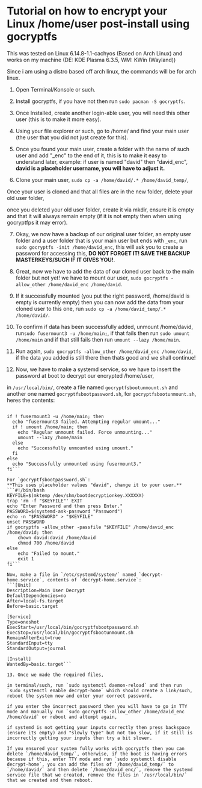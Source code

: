 # Tutorial on how to encrypt your Linux /home/user post-install using gocryptfs

This was tested on Linux 6.14.8-1.1-cachyos (Based on Arch Linux) and works on my machine (DE: KDE Plasma 6.3.5, WM: KWin (Wayland))

Since i am using a distro based off arch linux, the commands will be for arch linux.
1. Open Terminal/Konsole or such.

2. Install gocryptfs, if you have not then run `sudo pacman -S gocryptfs`.

3. Once Installed, create another login-able user, you will need this other user (this is to make it more easy).

4. Using your file explorer or such, go to /home/ and find your main user (the user that you did not just create for this).

5. Once you found your main user, create a folder with the name of such user and add "_enc" to the end of it, this is to make it easy to understand  later, example: if user is named "david" then "david_enc",
**david is a placeholder username, you will have to adjust it.**

6. Clone your main user, `sudo cp -a /home/david/.* /home/david_temp/`, 

Once your user is cloned and that all files are in the new folder, delete your old user folder, 

once you deleted your old user folder, create it via mkdir, ensure it is empty and that it will always remain empty (if it is not empty then when using gocryptfps it may error).

7. Okay, we now have a backup of our original user folder, an empty user folder and a user folder that is your main user but ends with `_enc`, run `sudo gocryptfs -init /home/david_enc`, this will ask you to create a password for accessing this, **DO NOT FORGET IT! SAVE THE BACKUP MASTERKEYS/SUCH IF IT GIVES YOU!**.

8. Great, now we have to add the data of our cloned user back to the main folder but not yet! we have to mount our user, `sudo gocryptfs -allow_other /home/david_enc /home/david`.

9. If it successfully mounted (you put the right password, /home/david is empty is currently empty) then you can now add the data from your cloned user to this one, run `sudo cp -a /home/david_temp/.* /home/david/`.

10. To confirm if data has been successfully added, unmount /home/david, run`sudo fusermount3 -u /home/main;`, if that fails then run `sudo umount /home/main` and if that still fails then run `umount --lazy /home/main`.

11. Run again, `sudo gocryptfs -allow_other /home/david_enc /home/david`, if the data you added is still there then thats good and we shall continue!

12. Now, we have to make a systemd service, so we have to insert the password at boot to decrypt our encrypted /home/user, 

in `/usr/local/bin/`, create a file named `gocryptfsbootunmount.sh` and another one named `gocryptfsbootpassword.sh`, for `gocryptfsbootunmount.sh`, heres the contents:
```#!/bin/bash

if ! fusermount3 -u /home/main; then
  echo "fusermount3 failed. Attempting regular umount..."
  if ! umount /home/main; then
    echo "Regular unmount failed. Force unmounting..."
    umount --lazy /home/main
  else
    echo "Successfully unmounted using umount."
  fi
else
  echo "Successfully unmounted using fusermount3."
fi```

For `gocryptfsbootpassword.sh`:
**This uses placeholder values "david", change it to your user.**
```#!/bin/bash
KEYFILE=$(mktemp /dev/shm/bootdecryptionkey.XXXXXX)
trap 'rm -f "$KEYFILE"' EXIT
echo "Enter Password and then press Enter."
PASSWORD=$(systemd-ask-password "Password")
echo -n "$PASSWORD" > "$KEYFILE"
unset PASSWORD
if gocryptfs -allow_other -passfile "$KEYFILE" /home/david_enc /home/david; then
    chown david:david /home/david
    chmod 700 /home/david
else
    echo "Failed to mount."
    exit 1
fi```

Now, make a file in `/etc/systemd/system/` named `decrypt-home.service`, contents of `decrypt-home.service`:
```[Unit]
Description=Main User Decrypt
DefaultDependencies=no
After=local-fs.target
Before=basic.target

[Service]
Type=oneshot
ExecStart=/usr/local/bin/gocryptfsbootpassword.sh
ExecStop=/usr/local/bin/gocryptfsbootunmount.sh
RemainAfterExit=true
StandardInput=tty
StandardOutput=journal

[Install]
WantedBy=basic.target```

13. Once we made the required files, 

in terminal/such, run `sudo systemctl daemon-reload` and then run `sudo systemctl enable decrypt-home` which should create a link/such, reboot the system now and enter your correct password, 

if you enter the incorrect password then you will have to go in TTY mode and manually run `sudo gocryptfs -allow_other /home/david_enc /home/david` or reboot and attempt again, 

if systemd is not getting your inputs correctly then press backspace (ensure its empty) and "slowly type" but not too slow, if it still is incorrectly getting your inputs then try a bit slower.

If you ensured your system fully works with gocryptfs then you can delete `/home/david_temp/`, otherwise, if the boot is having errors because if this, enter TTY mode and run `sudo systemctl disable decrypt-home`, you can add the files of `/home/david_temp/` to `/home/david/` and then delete `/home/david_enc/`, remove the systemd service file that we created, remove the files in `/usr/local/bin/` that we created and then reboot.
